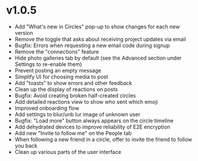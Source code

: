 # v1.0.5
* Add "What's new in Circles" pop-up to show changes for each new version
* Remove the toggle that asks about receiving project updates via email
* Bugfix: Errors when requesting a new email code during signup
* Remove the "connections" feature
* Hide photo galleries tab by default (see the Advanced section under Settings to re-enable them)
* Prevent posting an empty message
* Simplify UI for choosing media to post
* Add "toasts" to show errors and other feedback
* Clean up the display of reactions on posts
* Bugfix: Avoid creating broken half-created circles
* Add detailed reactions view to show who sent which emoji
* Improved onboarding flow
* Add settings to blur/unb lur image of unknown user
* Bugfix: "Load more" button always appears on the circle timeline
* Add dehydrated devices to improve reliability of E2E encryption
* Add new "Invite to follow me" on the People tab
* When following a new friend in a circle, offer to invite the friend to follow you back
* Clean up various parts of the user interface 
